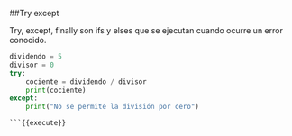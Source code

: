 
##Try except


Try, except, finally son ifs y elses que se ejecutan cuando ocurre un error conocido.


```python
dividendo = 5
divisor = 0
try:
    cociente = dividendo / divisor
    print(cociente)
except:
    print("No se permite la división por cero")

```{{execute}}
